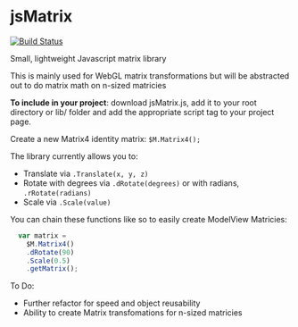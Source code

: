 # jsMatrix
[![Build Status](https://travis-ci.org/halojedi20/jsMatrix.svg?branch=master)](https://travis-ci.org/halojedi20/jsMatrix)

Small, lightweight Javascript matrix library

This is mainly used for WebGL matrix transformations but will be abstracted out to do matrix math on n-sized matricies

**To include in your project**: download jsMatrix.js, add it to your root directory or lib/ folder and add the appropriate script tag to your project page.

Create a new Matrix4 identity matrix: `$M.Matrix4();`

The library currently allows you to:
  - Translate via `.Translate(x, y, z)`
  - Rotate with degrees via `.dRotate(degrees)` or with radians, `.rRotate(radians)`
  - Scale via `.Scale(value)`

You can chain these functions like so to easily create ModelView Matricies:
```js
  var matrix = 
    $M.Matrix4()
    .dRotate(90)
    .Scale(0.5)
    .getMatrix();
```

To Do:
  - Further refactor for speed and object reusability
  - Ability to create Matrix transfomations for n-sized matricies
